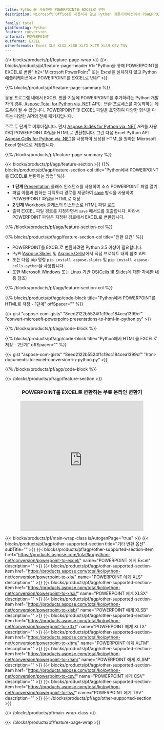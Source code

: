 ```yaml
---
title: Python을 사용하여 POWERPOINT를 EXCEL로 변환
description: Microsoft Office를 사용하지 않고 Python 애플리케이션에서 POWERPOINT를 EXCEL로 변환 

family: total
platformtag: Python
feature: conversion
informat: POWERPOINT
outformat: EXCEL
otherformats: Excel XLS XLSX XLSB XLTX XLTM XLSM CSV TSV
---
```

{{< blocks/products/pf/feature-page-wrap >}}
{{< blocks/products/pf/feature-page-header h1="Python을 통해 POWERPOINT를 EXCEL로 변환" h2="Microsoft PowerPoint<sup>&reg;</sup> 또는 Excel을 설치하지 않고 Python 애플리케이션에서 POWERPOINT를 EXCEL로 변환" >}}

{{% blocks/products/pf/feature-page-summary %}}

응용 프로그램 내에서 EXCEL 변환 기능에 POWERPOINT를 추가하려는 Python 개발자의 경우. [Aspose.Total for Python via .NET](https://products.aspose.com/total/python-net/) API는 변환 프로세스를 자동화하는 데 도움이 될 수 있습니다. POWERPOINT 및 EXCEL 파일을 포함하여 다양한 형식을 다루는 다양한 API의 전체 패키지입니다.

주로 두 단계로 이루어집니다. 먼저 [Aspose.Slides for Python via .NET](https://products.aspose.com/slides/python-net/) API를 사용하여 POWERPOINT 파일을 HTML로 변환합니다. 그런 다음 Excel Python API [Aspose.Cells for Python via .NET](https://products.aspose.com/cells/python-net/)을 사용하여 생성된 HTML을 원하는 Microsoft Excel 형식으로 저장합니다. 

{{% /blocks/products/pf/feature-page-summary %}}

{{< blocks/products/pf/agp/feature-section >}}
{{% blocks/products/pf/agp/feature-section-col title="Python에서 POWERPOINT를 EXCEL로 변환하는 방법" %}}
- **1 단계** [Presentation](https://reference.aspose.com/slides/python-net/aspose.slides/presentation/) 클래스 인스턴스를 사용하여 소스 POWERPOINT 파일 열기 
- 파일 이름과 원하는 디렉토리 경로를 제공하여 [save](https://reference.aspose.com/slides/python-net/aspose.slides/presentation/) 방식을 사용하여 POWERPOINT 파일을 HTML로 저장
-  **2 단계** Workbook 클래스의 인스턴스로 HTML 파일 로드
-  출력 EXCEL 파일 경로를 지정하면서 `save` 메서드를 호출합니다. 따라서 POWERPOINT 파일은 지정된 경로에서 EXCEL로 변환됩니다.

{{% /blocks/products/pf/agp/feature-section-col %}}

{{% blocks/products/pf/agp/feature-section-col title="전환 요건" %}}

- POWERPOINT를 EXCEL로 변환하려면 Python 3.5 이상이 필요합니다.
- PyPI([Aspose.Slides](https://pypi.org/project/Aspose.Slides/) 및 [Aspose.Cells](https://pypi.org/project/aspose-cells-python/))에서 직접 프로젝트 내의 참조 API
-  또는 다음 pip 명령 ```pip install aspose.slides``` 및 ```pip install aspose-cells-python```을 사용합니다.
-  또한 Microsoft Windows 또는 Linux 기반 OS([Cells](https://docs.aspose.com/cells/python-net/getting-started/#installation) 및 [Slides](https://docs.aspose.com/slides/python-net/system-requirements/)에 대한 자세한 내용 참조)
 

{{% /blocks/products/pf/agp/feature-section-col %}}

{{% blocks/products/pf/agp/code-block title="Python에서 POWERPOINT를 HTML로 저장 - 1단계" offSpacer="" %}}

{{< gist "aspose-com-gists" "8eed2122b5524f1c19cc184cea1399cf" "convert-microsoft-powerpoint-presentations-to-html-in-python.py" >}}

{{% /blocks/products/pf/agp/code-block %}}

{{% blocks/products/pf/agp/code-block title="Python에서 HTML을 EXCEL로 저장 - 2단계" offSpacer="" %}}

{{< gist "aspose-com-gists" "8eed2122b5524f1c19cc184cea1399cf" "html-documents-to-excel-conversion-in-python.py" >}}

{{% /blocks/products/pf/agp/code-block %}}

{{< /blocks/products/pf/agp/feature-section >}}
<div class="container-fluid agp-content bg-white aboutfile box-1 vh100 section nopbtm">
<div class=container>
<div class=row>
<div class="demobox tc col-md-12 padding-0" align="center">

<h3>POWERPOINT를 EXCEL로 변환하는 무료 온라인 변환기</h3>

<iframe style="border: none; height: 426px;" scrolling="no" src="https://total-conversion-app-65z5r2lp.qa.k8s.dynabic.com/?to=xlsx&from=pptx" id="child-iframe" width="80%"></iframe>

</div></div>
</div></div>

{{< blocks/products/pf/main-wrap-class isAutogenPage="true" >}}
{{< blocks/products/pf/agp/other-supported-section title="기타 변환 옵션" subTitle="" >}}
{{< blocks/products/pf/agp/other-supported-section-item href="https://products.aspose.com/total/ko/python-net/conversion/powerpoint-to-excel/" name="POWERPOINT 에게 Excel" description="" >}}
{{< blocks/products/pf/agp/other-supported-section-item href="https://products.aspose.com/total/ko/python-net/conversion/powerpoint-to-xls/" name="POWERPOINT 에게 XLS" description="" >}}
{{< blocks/products/pf/agp/other-supported-section-item href="https://products.aspose.com/total/ko/python-net/conversion/powerpoint-to-xlsx/" name="POWERPOINT 에게 XLSX" description="" >}}
{{< blocks/products/pf/agp/other-supported-section-item href="https://products.aspose.com/total/ko/python-net/conversion/powerpoint-to-xlsb/" name="POWERPOINT 에게 XLSB" description="" >}}
{{< blocks/products/pf/agp/other-supported-section-item href="https://products.aspose.com/total/ko/python-net/conversion/powerpoint-to-xltx/" name="POWERPOINT 에게 XLTX" description="" >}}
{{< blocks/products/pf/agp/other-supported-section-item href="https://products.aspose.com/total/ko/python-net/conversion/powerpoint-to-xltm/" name="POWERPOINT 에게 XLTM" description="" >}}
{{< blocks/products/pf/agp/other-supported-section-item href="https://products.aspose.com/total/ko/python-net/conversion/powerpoint-to-xlsm/" name="POWERPOINT 에게 XLSM" description="" >}}
{{< blocks/products/pf/agp/other-supported-section-item href="https://products.aspose.com/total/ko/python-net/conversion/powerpoint-to-csv/" name="POWERPOINT 에게 CSV" description="" >}}
{{< blocks/products/pf/agp/other-supported-section-item href="https://products.aspose.com/total/ko/python-net/conversion/powerpoint-to-tsv/" name="POWERPOINT 에게 TSV" description="" >}}
{{< /blocks/products/pf/agp/other-supported-section >}}


      
{{< /blocks/products/pf/main-wrap-class >}}

{{< /blocks/products/pf/feature-page-wrap >}}